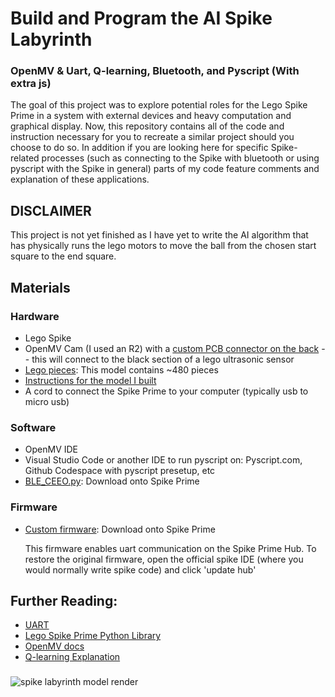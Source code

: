 # Build and Program the AI Spike Labyrinth
<h3>OpenMV & Uart, Q-learning, Bluetooth, and Pyscript (With extra js)</h3>
<p>The goal of this project was to explore potential roles for the Lego Spike Prime in a system with external devices and heavy computation and graphical display. Now, this repository contains all of the code and instruction necessary for you to recreate a similar project should you choose to do so. In addition if you are looking here for specific Spike-related processes (such as connecting to the Spike with bluetooth or using pyscript with the Spike in general) parts of my code feature comments and explanation of these applications.</p>

## DISCLAIMER
<p>This project is not yet finished as I have yet to write the AI algorithm that has physically runs the lego motors to move the ball from the chosen start square to the end square.</p>

## Materials
  ### Hardware
  <ul>
    <li>Lego Spike</li>
    <li>OpenMV Cam (I used an R2) with a <a href="https://www.instructables.com/Backpack-1-OpenMV-Camera/">custom PCB connector on the back</a> -- this will connect to the black section of a lego ultrasonic sensor</li>
    <li><a href="https://www.brickowl.com/catalog/lego-spike-prime-set-45678/inventory">Lego pieces</a>: This model contains ~480 pieces</li>
    <li><a href="https://drive.google.com/file/d/1D8D3vNA3ystbz31rbjCMvUVYvHGMd4PP/view?usp=sharing">Instructions for the model I built</a></li>
    <li>A cord to connect the Spike Prime to your computer (typically usb to micro usb)</li>
  </ul>
  
  ### Software
  <ul>
    <li>OpenMV IDE</li>
    <li>Visual Studio Code or another IDE to run pyscript on: Pyscript.com, Github Codespace with pyscript presetup, etc</li>
    <li><a href="https://github.com/chrisbuerginrogers/SPIKE_Prime/blob/main/BLE/BLE_CEEO.py#L1">BLE_CEEO.py</a>: Download onto Spike Prime</li>
  </ul>
  
  ### Firmware
  <ul>
    <li><a href="https://raw.githack.com/tuftsceeo/SPIKE-html/main/index.html">Custom firmware</a>: Download onto Spike Prime</li>
    <p>This firmware enables uart communication on the Spike Prime Hub. To restore the original firmware, open the official spike IDE (where you would normally write spike code) and click 'update hub'</p>
  </ul>

## Further Reading:
<ul>
  <li><a href="https://www.analog.com/en/resources/analog-dialogue/articles/uart-a-hardware-communication-protocol.html">UART</a></li>
  <li><a href="https://spike.legoeducation.com/prime/help/lls-help-python#lls-help-python-spm">Lego Spike Prime Python Library</a></li>
  <li><a href="https://docs.openmv.io">OpenMV docs</a></li>
  <li><a href="https://www.datacamp.com/tutorial/introduction-q-learning-beginner-tutorial">Q-learning Explanation</a></li>
</ul>

###

![spike labyrinth model render](https://github.com/user-attachments/assets/572d4f52-462e-4aab-9dce-a34d50dcdc79)
